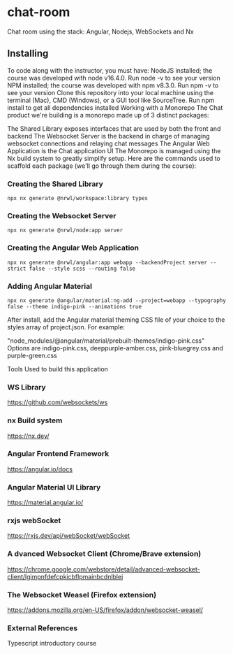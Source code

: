 # chat-room
Chat room using the stack: Angular, Nodejs, WebSockets and Nx

## Installing
To code along with the instructor, you must have:
NodeJS installed; the course was developed with node v16.4.0. Run node -v to see your version
NPM installed; the course was developed with npm v8.3.0. Run npm -v to see your version
Clone this repository into your local machine using the terminal (Mac), CMD (Windows), or a GUI tool like SourceTree.
Run npm install to get all dependencies installed
Working with a Monorepo
The Chat product we're building is a monorepo made up of 3 distinct packages:

The Shared Library exposes interfaces that are used by both the front and backend
The Websocket Server is the backend in charge of managing websocket connections and relaying chat messages
The Angular Web Application is the Chat application UI
The Monorepo is managed using the Nx build system to greatly simplify setup. Here are the commands used to scaffold each package (we'll go through them during the course):

### Creating the Shared Library
```
npx nx generate @nrwl/workspace:library types
```
### Creating the Websocket Server
```
npx nx generate @nrwl/node:app server
```
### Creating the Angular Web Application
```
npx nx generate @nrwl/angular:app webapp --backendProject server --strict false --style scss --routing false
```
### Adding Angular Material
```
npx nx generate @angular/material:ng-add --project=webapp --typography false --theme indigo-pink --animations true
```
After install, add the Angular material theming CSS file of your choice to the styles array of project.json. For example:

"node_modules/@angular/material/prebuilt-themes/indigo-pink.css"
Options are indigo-pink.css, deeppurple-amber.css, pink-bluegrey.css and purple-green.css

Tools Used to build this application
### WS Library
https://github.com/websockets/ws

### nx Build system
https://nx.dev/

### Angular Frontend Framework
https://angular.io/docs

### Angular Material UI Library
https://material.angular.io/

### rxjs webSocket
https://rxjs.dev/api/webSocket/webSocket

### A dvanced Websocket Client (Chrome/Brave extension)
https://chrome.google.com/webstore/detail/advanced-websocket-client/lgimpnfdefcpkicbflpmainbcdnlblej

### The Websocket Weasel (Firefox extension)
https://addons.mozilla.org/en-US/firefox/addon/websocket-weasel/

### External References
Typescript introductory course

